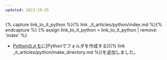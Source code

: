 ```yaml
---
updated: 2021-10-25
---
```

{% capture link_to_it_python %}{% link _it_articles/python/index.md %}{% endcapture %}
{% assign link_to_it_python = link_to_it_python | remove: 'index' %}

- [Pythonのメモ]({{link_to_it_python}})に[Pythonでフォルダを作成する]({% link _it_articles/python/make_directory.md %})を追加しました。
